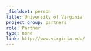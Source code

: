 ```yaml
---
_fieldset: person
title: University of Virginia
project_group: partners
role: Partner
type: none
link: http://www.virginia.edu/
---
```

